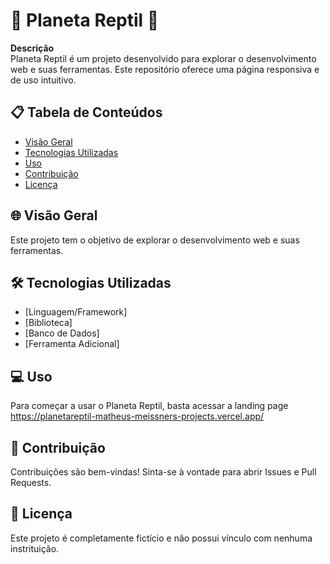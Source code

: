 # 🦎 Planeta Reptil 🦎

**Descrição**  
Planeta Reptil é um projeto desenvolvido para explorar o desenvolvimento web e suas ferramentas. Este repositório oferece uma página responsiva e de uso intuitivo.

## 📋 Tabela de Conteúdos

- [Visão Geral](#-visão-geral)
- [Tecnologias Utilizadas](#-tecnologias-utilizadas)
- [Uso](#-uso)
- [Contribuição](#-contribuição)
- [Licença](#-licença)

## 🌐 Visão Geral

Este projeto tem o objetivo de explorar o desenvolvimento web e suas ferramentas.

## 🛠 Tecnologias Utilizadas

- [Linguagem/Framework]
- [Biblioteca]
- [Banco de Dados]
- [Ferramenta Adicional]

## 💻 Uso

Para começar a usar o Planeta Reptil, basta acessar a landing page https://planetareptil-matheus-meissners-projects.vercel.app/

## 🤝 Contribuição

Contribuições são bem-vindas! Sinta-se à vontade para abrir Issues e Pull Requests.

## 📝 Licença

Este projeto é completamente fictício e não possui vínculo com nenhuma instrituição.
